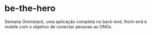 <h1>be-the-hero</h1>
Semana Omnistack, uma aplicação completa no back-end, front-end e mobile com o objetivo de conectar pessoas as ONGs.

